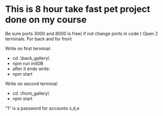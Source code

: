 # This is 8 hour take fast pet project done on my course


Be sure ports 3000 and 8000 is free( if not change ports in code )
Open 2 terminals. For back and for front


Write on first terminal:
* cd .\back_gallery\
* npm run initDB
* after it ends write:
* npm start


Write on second terminal:
* cd .\front_gallery\
* npm start


"1" is a password for accounts x,d,e
